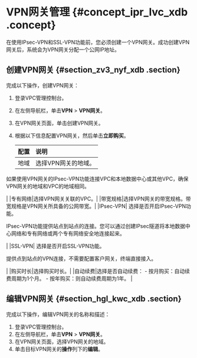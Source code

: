 # VPN网关管理 {#concept_ipr_lvc_xdb .concept}

在使用IPsec-VPN和SSL-VPN功能前，您必须创建一个VPN网关。成功创建VPN网关后，系统会为VPN网关分配一个公网IP地址。

## 创建VPN网关 {#section_zv3_nyf_xdb .section}

完成以下操作，创建VPN网关：

1.  登录VPC管理控制台。
2.  在左侧导航栏，单击**VPN** \> **VPN网关**。
3.  在VPN网关页面，单击创建VPN网关。
4.  根据以下信息配置VPN网关，然后单击**立即购买**。

    |配置|说明|
    |:-|:-|
    |地域| 选择VPN网关的地域。

 如果使用VPN网关的IPsec-VPN功能连接VPC和本地数据中心或其他VPC，确保VPN网关的地域和VPC的地域相同。

 |
    |专有网络|选择VPN网关关联的VPC。|
    |带宽规格|选择VPN网关的带宽规格。带宽规格是VPN网关所具备的公网带宽。|
    |IPsec-VPN| 选择是否开启IPsec-VPN功能。

 IPsec-VPN功能提供站点到站点的连接。您可以通过创建IPsec隧道将本地数据中心网络和专有网络或两个专有网络安全地连接起来。

 |
    |SSL-VPN| 选择是否开启SSL-VPN功能。

 提供点到站点的VPN连接，不需要配置客户网关，终端直接接入。

 |
    |购买时长|选择购买时长。|
    |自动续费|选择是否自动续费：    -   按月购买：自动续费周期为1个月。
    -   按年购买：则自动续费周期为1年。
|


## 编辑VPN网关 {#section_hgl_kwc_xdb .section}

完成以下操作，编辑VPN网关的名称和描述：

1.  登录VPC管理控制台。
2.  在左侧导航栏，单击**VPN** \> **VPN网关**。
3.  在VPN网关页面，选择VPN网关的地域。
4.  单击目标VPN网关的**操作**列下的**编辑**。


